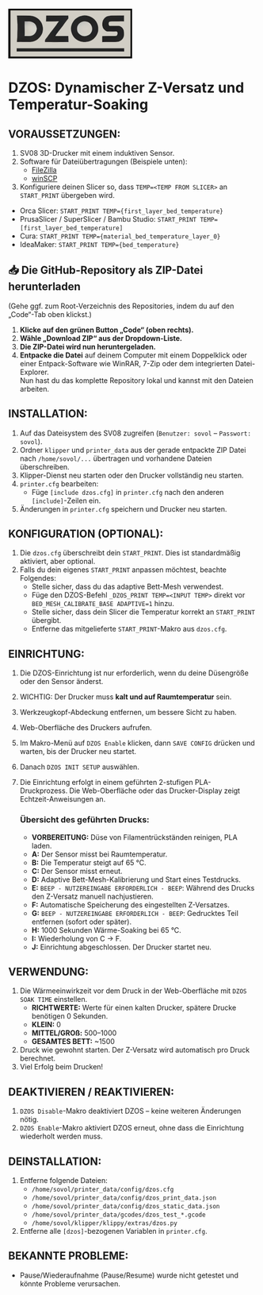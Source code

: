 ![LOGO](./images/dzos_logo.png)

# DZOS: Dynamischer Z-Versatz und Temperatur-Soaking

## VORAUSSETZUNGEN:
1. SV08 3D-Drucker mit einem induktiven Sensor.
2. Software für Dateiübertragungen (Beispiele unten):
    - [FileZilla](https://filezilla-project.org/)
    - [winSCP](https://winscp.net/)
3. Konfiguriere deinen Slicer so, dass `TEMP=<TEMP FROM SLICER>` an `START_PRINT` übergeben wird.   
- Orca Slicer: `START_PRINT TEMP={first_layer_bed_temperature}`
- PrusaSlicer / SuperSlicer / Bambu Studio: `START_PRINT TEMP=[first_layer_bed_temperature]`
- Cura: `START_PRINT TEMP={material_bed_temperature_layer_0}`
- IdeaMaker: `START_PRINT TEMP={bed_temperature}`

## 📥 Die GitHub-Repository als ZIP-Datei herunterladen  
(Gehe ggf. zum Root-Verzeichnis des Repositories, indem du auf den „Code“-Tab oben klickst.)

1. **Klicke auf den grünen Button „Code“ (oben rechts).**  
2. **Wähle „Download ZIP“ aus der Dropdown-Liste.**  
3. **Die ZIP-Datei wird nun heruntergeladen.**  
4. **Entpacke die Datei** auf deinem Computer mit einem Doppelklick oder einer Entpack-Software wie WinRAR, 7-Zip oder dem integrierten Datei-Explorer.  
Nun hast du das komplette Repository lokal und kannst mit den Dateien arbeiten. 

## INSTALLATION:
1. Auf das Dateisystem des SV08 zugreifen (`Benutzer: sovol` – `Passwort: sovol`).
2. Ordner `klipper` und `printer_data` aus der gerade entpackte ZIP Datei nach `/home/sovol/...` übertragen und vorhandene Dateien überschreiben.
3. Klipper-Dienst neu starten oder den Drucker vollständig neu starten.
4. `printer.cfg` bearbeiten:
    - Füge `[include dzos.cfg]` in `printer.cfg` nach den anderen `[include]`-Zeilen ein.
5. Änderungen in `printer.cfg` speichern und Drucker neu starten.

## KONFIGURATION (OPTIONAL):
1. Die `dzos.cfg` überschreibt dein `START_PRINT`. Dies ist standardmäßig aktiviert, aber optional.
2. Falls du dein eigenes `START_PRINT` anpassen möchtest, beachte Folgendes:
    - Stelle sicher, dass du das adaptive Bett-Mesh verwendest.
    - Füge den DZOS-Befehl `_DZOS_PRINT TEMP=<INPUT TEMP>` direkt vor `BED_MESH_CALIBRATE_BASE ADAPTIVE=1` hinzu.
    - Stelle sicher, dass dein Slicer die Temperatur korrekt an `START_PRINT` übergibt.
    - Entferne das mitgelieferte `START_PRINT`-Makro aus `dzos.cfg`.

## EINRICHTUNG:
1. Die DZOS-Einrichtung ist nur erforderlich, wenn du deine Düsengröße oder den Sensor änderst.
2. WICHTIG: Der Drucker muss **kalt und auf Raumtemperatur** sein.
3. Werkzeugkopf-Abdeckung entfernen, um bessere Sicht zu haben.
4. Web-Oberfläche des Druckers aufrufen.
5. Im Makro-Menü auf `DZOS Enable` klicken, dann `SAVE CONFIG` drücken und warten, bis der Drucker neu startet.
6. Danach `DZOS INIT SETUP` auswählen.
7. Die Einrichtung erfolgt in einem geführten 2-stufigen PLA-Druckprozess. Die Web-Oberfläche oder das Drucker-Display zeigt Echtzeit-Anweisungen an.

    ### Übersicht des geführten Drucks:
    - **VORBEREITUNG:** Düse von Filamentrückständen reinigen, PLA laden.
    - **A:** Der Sensor misst bei Raumtemperatur.
    - **B:** Die Temperatur steigt auf 65 °C.
    - **C:** Der Sensor misst erneut.
    - **D:** Adaptive Bett-Mesh-Kalibrierung und Start eines Testdrucks.
    - **E:** `BEEP - NUTZEREINGABE ERFORDERLICH - BEEP`: Während des Drucks den Z-Versatz manuell nachjustieren.
    - **F:** Automatische Speicherung des eingestellten Z-Versatzes.
    - **G:** `BEEP - NUTZEREINGABE ERFORDERLICH - BEEP`: Gedrucktes Teil entfernen (sofort oder später).
    - **H:** 1000 Sekunden Wärme-Soaking bei 65 °C.
    - **I:** Wiederholung von C → F.
    - **J:** Einrichtung abgeschlossen. Der Drucker startet neu.

## VERWENDUNG:
1. Die Wärmeeinwirkzeit vor dem Druck in der Web-Oberfläche mit `DZOS SOAK TIME` einstellen.
    - **RICHTWERTE:** Werte für einen kalten Drucker, spätere Drucke benötigen 0 Sekunden.
    - **KLEIN:** 0
    - **MITTEL/GROß:** 500–1000
    - **GESAMTES BETT:** ~1500
2. Druck wie gewohnt starten. Der Z-Versatz wird automatisch pro Druck berechnet.
3. Viel Erfolg beim Drucken!

## DEAKTIVIEREN / REAKTIVIEREN:
1. `DZOS Disable`-Makro deaktiviert DZOS – keine weiteren Änderungen nötig.
2. `DZOS Enable`-Makro aktiviert DZOS erneut, ohne dass die Einrichtung wiederholt werden muss.

## DEINSTALLATION:
1. Entferne folgende Dateien:
    - `/home/sovol/printer_data/config/dzos.cfg`
    - `/home/sovol/printer_data/config/dzos_print_data.json`
    - `/home/sovol/printer_data/config/dzos_static_data.json`
    - `/home/sovol/printer_data/gcodes/dzos_test_*.gcode`
    - `/home/sovol/klipper/klippy/extras/dzos.py`
2. Entferne alle `[dzos]`-bezogenen Variablen in `printer.cfg`.

## BEKANNTE PROBLEME:
- Pause/Wiederaufnahme (Pause/Resume) wurde nicht getestet und könnte Probleme verursachen.
